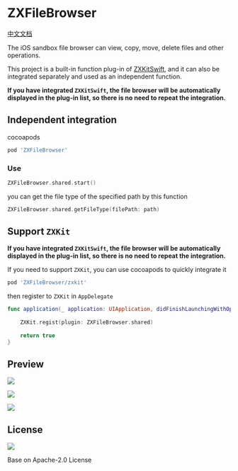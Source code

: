 # ZXFileBrowser

[中文文档](./README_zh.md)


The iOS sandbox file browser can view, copy, move, delete files and other operations.

This project is a built-in function plug-in of [ZXKitSwift](https://github.com/ZXKitCode/ZXKitSwift), and it can also be integrated separately and used as an independent function.

**If you have integrated `ZXKitSwift`, the file browser will be automatically displayed in the plug-in list, so there is no need to repeat the integration.**


## Independent integration

cocoapods

```ruby
pod 'ZXFileBrowser'
```

### Use

```swift
ZXFileBrowser.shared.start()
```

you can get the file type of the specified path by this function

```swift
ZXFileBrowser.shared.getFileType(filePath: path)
```

## Support `ZXKit`

**If you have integrated `ZXKitSwift`, the file browser will be automatically displayed in the plug-in list, so there is no need to repeat the integration.**

If you need to support `ZXKit`, you can use cocoapods to quickly integrate it

```ruby
pod 'ZXFileBrowser/zxkit'
```

then register to `ZXKit` in `AppDelegate`

```swift
func application(_ application: UIApplication, didFinishLaunchingWithOptions launchOptions: [UIApplication.LaunchOptionsKey: Any]?) -> Bool {
	
	ZXKit.regist(plugin: ZXFileBrowser.shared)
	
	return true
}
```

## Preview


![](./preview/demo1.png)

![](./preview/demo2.png)

![](./preview.gif)


## License

![](https://camo.githubusercontent.com/eb9066a6d8e0950066f3757c420e3a607c0929583b48ebda6fd9a6f50ccfc8f1/68747470733a2f2f7777772e6170616368652e6f72672f696d672f41534632307468416e6e69766572736172792e6a7067)

Base on Apache-2.0 License
